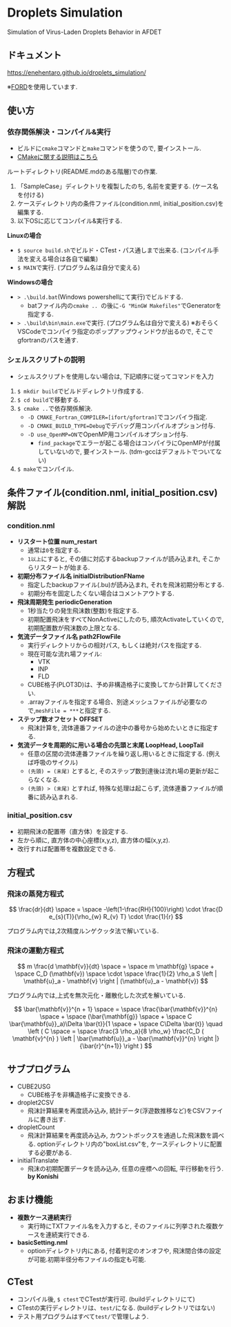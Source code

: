 # Droplets Simulation
Simulation of Virus-Laden Droplets Behavior in AFDET

## ドキュメント
https://enehentaro.github.io/droplets_simulation/

※[FORD](https://github.com/Fortran-FOSS-Programmers/ford)を使用しています.

## 使い方
  
### 依存関係解決・コンパイル&実行
  - ビルドに`cmake`コマンドと`make`コマンドを使うので, 要インストール.
  - [CMakeに関する説明はこちら](https://qiita.com/ijknabla/items/05270ae5e597705d0dae#cmake-%E3%81%AE%E3%82%A4%E3%83%B3%E3%82%B9%E3%83%88%E3%83%BC%E3%83%AB)

  ルートディレクトリ(README.mdのある階層)での作業.
  1. 「SampleCase」ディレクトリを複製したのち, 名前を変更する. (ケース名を付ける)
  1. ケースディレクトリ内の条件ファイル(condition.nml, initial_position.csv)を編集する.
  1. 以下OSに応じてコンパイル&実行する.

  **Linuxの場合**
  
  - `$ source build.sh`でビルド・CTest・パス通しまで出来る. (コンパイル手法を変える場合は各自で編集)
  - `$ MAIN`で実行. (プログラム名は自分で変える)

  **Windowsの場合**
  - `> .\build.bat`(Windows powershellにて実行)でビルドする. 
    - batファイル内の`cmake .. `の後に`-G "MinGW Makefiles"`でGeneratorを指定する.
  - `> .\build\bin\main.exe`で実行. (プログラム名は自分で変える)
  ※おそらくVSCodeでコンパイラ指定のポップアップウィンドウが出るので, そこでgfortranのパスを通す.
  
### シェルスクリプトの説明
  - シェルスクリプトを使用しない場合は, 下記順序に従ってコマンドを入力

  1. `$ mkdir build`でビルドディレクトリ作成する. 
  1. `$ cd build`で移動する. 
  1. `$ cmake ..`で依存関係解決.
      - `-D CMAKE_Fortran_COMPILER=[ifort/gfortran]`でコンパイラ指定.
      - `-D CMAKE_BUILD_TYPE=Debug`でデバッグ用コンパイルオプション付与.
      - `-D use_OpenMP=ON`でOpenMP用コンパイルオプション付与.
        - `find_package`でエラーが起こる場合はコンパイラにOpenMPが付属していないので, 要インストール. (tdm-gccはデフォルトでついてない)
  1. `$ make`でコンパイル.

## 条件ファイル(condition.nml, initial_position.csv)解説
### condition.nml
  - **リスタート位置 num_restart**
    - 通常は`0`を指定する.
    - `1以上`にすると, その値に対応するbackupファイルが読み込まれ, そこからリスタートが始まる.
  - **初期分布ファイル名 initialDistributionFName**
    - 指定したbackupファイル(.bu)が読み込まれ, それを飛沫初期分布とする.
    - 初期分布を固定したくない場合はコメントアウトする.
  - **飛沫周期発生 periodicGeneration**
    - 1秒当たりの発生飛沫数(整数)を指定する.
    - 初期配置飛沫をすべてNonActiveにしたのち, 順次Activateしていくので, 初期配置数が飛沫数の上限となる.
  - **気流データファイル名 path2FlowFile**
    - 実行ディレクトリからの相対パス, もしくは絶対パスを指定する.
    - 現在可能な流れ場ファイル:
      - VTK
      - INP
      - FLD
    - CUBE格子(PLOT3D)は、予め非構造格子に変換してから計算してください.
    - .arrayファイルを指定する場合、別途メッシュファイルが必要なので,`meshFile = ***`と指定する.
  - **ステップ数オフセット OFFSET**
    - 飛沫計算を, 流体連番ファイルの途中の番号から始めたいときに指定する.
  - **気流データを周期的に用いる場合の先頭と末尾 LoopHead, LoopTail**
    - 任意の区間の流体連番ファイルを繰り返し用いるときに指定する. (例えば呼吸のサイクル)
    - `(先頭) = (末尾)` とすると, そのステップ数到達後は流れ場の更新が起こらなくなる.
    - `(先頭) > (末尾)` とすれば, 特殊な処理は起こらず, 流体連番ファイルが順番に読み込まれる.
### initial_position.csv
  - 初期飛沫の配置帯（直方体）を設定する.
  - 左から順に, 直方体の中心座標(x,y,z), 直方体の幅(x,y,z).
  - 改行すれば配置帯を複数設定できる.


## 方程式

### 飛沫の蒸発方程式

  $$ \frac{dr}{dt} \space = \space -\left(1-\frac{RH}{100}\right) \cdot \frac{D e_{s}(T)}{\rho_{w} R_{v} T} \cdot \frac{1}{r} $$
  
  プログラム内では,2次精度ルンゲクッタ法で解いている.
  
### 飛沫の運動方程式

$$ m \frac{d \mathbf{v}}{dt} \space = \space m \mathbf{g} \space + \space C_D (\mathbf{v}) \space \cdot \space \frac{1}{2} \rho_a S \left | \mathbf{u}_a - \mathbf{v} \right | (\mathbf{u}_a - \mathbf{v}) $$

  プログラム内では,上式を無次元化・離散化した次式を解いている.
    
$$ \bar{\mathbf{v}}^{n + 1} \space = \space \frac{\bar{\mathbf{v}}^{n} \space + \space (\bar{\mathbf{g}} \space + \space C \bar{\mathbf{u}}_a)\Delta \bar{t}}{1 \space + \space C\Delta \bar{t}} \quad \left ( C \space = \space \frac{3 \rho_a}{8 \rho_w} \frac{C_D ( \mathbf{v}^{n} ) \left | \bar{\mathbf{u}}_a - \bar{\mathbf{v}}^{n} \right |}{\bar{r}^{n+1}} \right ) $$

## サブプログラム
  - CUBE2USG
    - CUBE格子を非構造格子に変換できる.
  - droplet2CSV
    - 飛沫計算結果を再度読み込み, 統計データ(浮遊数推移など)をCSVファイルに書き出す.
  - dropletCount
    - 飛沫計算結果を再度読み込み, カウントボックスを通過した飛沫数を調べる. optionディレクトリ内の"boxList.csv"を, ケースディレクトリに配置する必要がある.
  - initialTranslate
    - 飛沫の初期配置データを読み込み, 任意の座標への回転, 平行移動を行う. **by Konishi**

## おまけ機能
  - **複数ケース連続実行**
    - 実行時にTXTファイル名を入力すると, そのファイルに列挙された複数ケースを連続実行できる.
  - **basicSetting.nml**
    - optionディレクトリ内にある, 付着判定のオンオフや, 飛沫間合体の設定が可能.初期半径分布ファイルの指定も可能.
    
## CTest
  - コンパイル後, `$ ctest`でCTestが実行可. (buildディレクトリにて)
  - CTestの実行ディレクトリは、`test/`になる. (buildディレクトリではない)
  - テスト用プログラムはすべて`test/`で管理しよう.
